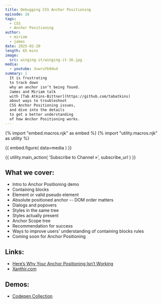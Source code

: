 ```yaml
---
title: Debugging CSS Anchor Positioning
episode: 16
tags:
  - CSS
  - Anchor Positioning
author:
  - miriam
  - james
date: 2025-02-20
length: 65 mins
image:
  src: winging-it/winging-it-16.jpg
media:
  - youtube: 3vwruYb9du4
summary: |
  It is frustrating
  to track down
  why an anchor isn’t being found.
  James and Miriam talk
  with [Tab Atkins-Bittner](https://github.com/tabatkins)
  about ways to troubleshoot
  CSS Anchor Positioning issues,
  and dive into the details
  to get a better understanding
  of how Anchor Positioning works.
---
```


{% import "embed.macros.njk" as embed %}
{% import "utility.macros.njk" as utility %}

{{ embed.figure(
  data=media
) }}

{{ utility.main_action(
  'Subscribe to Channel »',
  subscribe_url
) }}

 ## What we cover:

- Intro to Anchor Positioning demo
- Containing blocks
- Element or valid pseudo element
- Absolute positioned anchor -- DOM order matters
- Dialogs and popovers
- Styles in the same tree
- Styles actually present
- Anchor Scope tree
- Recommendation for success
- Ways to improve users' understanding of containing blocks rules
- Coming soon for Anchor Positioning

## Links:

- [Here’s Why Your Anchor Positioning Isn’t Working](/2025/01/29/anchor-position-validity/)
- [Xanthir.com](https://xanthir.com/talks/2024-06-07/)

## Demos:

- [Codepen Collection](https://codepen.io/collection/MWWZQe)
